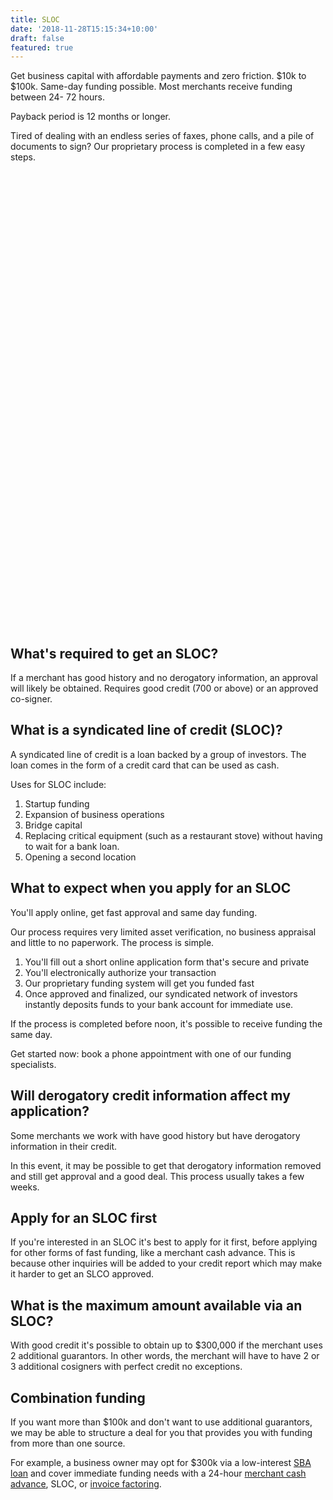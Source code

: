 ```yaml
---
title: SLOC
date: '2018-11-28T15:15:34+10:00'
draft: false
featured: true
---
```

Get business capital with affordable payments and zero friction. $10k to $100k. Same-day funding possible. Most merchants receive funding between 24- 72 hours. 

Payback period is 12 months or longer.

Tired of dealing with an endless series of faxes, phone calls, and a pile of documents to sign? Our proprietary process is completed in a few easy steps. 

<!-- Calendly inline widget begin -->
<div class="calendly-inline-widget" data-url="https://calendly.com/spearfish/consultation" style="min-width:320px;height:730px;"></div>
<script type="text/javascript" src="https://assets.calendly.com/assets/external/widget.js"></script>
<!-- Calendly inline widget end -->

## What's required to get an SLOC?

If a merchant has good history and no derogatory information, an approval will likely be obtained. Requires good credit (700 or above) or an approved co-signer.

## What is a syndicated line of credit (SLOC)?

A syndicated line of credit is a loan backed by a group of investors. The loan comes in the form of a credit card that can be used as cash.

Uses for SLOC include: 

1. Startup funding
2. Expansion of business operations
3. Bridge capital
4. Replacing critical equipment (such as a restaurant stove) without having to wait for a bank loan.
5. Opening a second location

## What to expect when you apply for an SLOC

You'll apply online, get fast approval and same day funding.

Our process requires very limited asset verification, no business appraisal and little to no paperwork. The process is simple.

1. You'll fill out a short online application form that's secure and private
2. You'll electronically authorize your transaction
3. Our proprietary funding system will get you funded fast
4. Once approved and finalized, our syndicated network of investors instantly deposits funds to your bank account for immediate use.

If the process is completed before noon, it's possible to receive funding the same day. 

Get started now: book a phone appointment with one of our funding specialists.

## Will derogatory credit information affect my application?

Some merchants we work with have good history but have derogatory information in their credit. 

In this event, it may be possible to get that derogatory information removed and still get approval and a good deal. This process usually takes a few weeks.

## Apply for an SLOC first

If you're interested in an SLOC it's best to apply for it first, before applying for other forms of fast funding, like a merchant cash advance. This is because other inquiries will be added to your credit report which may make it harder to get an SLCO approved.

## What is the maximum amount available via an SLOC?

With good credit it's possible to obtain up to $300,000 if the merchant uses 2 additional guarantors. In other words, the merchant will have to have 2 or 3 additional cosigners with perfect credit no exceptions.

## Combination funding

If you want more than $100k and don't want to use additional guarantors, we may be able to structure a deal for you that provides you with funding from more than one source. 

For example, a business owner may opt for $300k via a low-interest [SBA loan](/services/sba-loan/) and cover immediate funding needs with a 24-hour [merchant cash advance](/services/merchant-cash-advance/), SLOC, or [invoice factoring](/services/invoice-factoring/).
